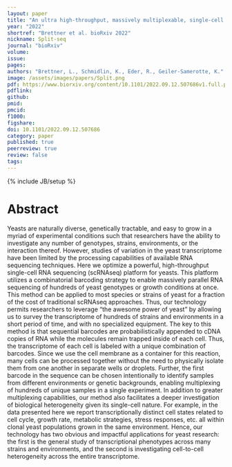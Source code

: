 ```yaml
---
layout: paper
title: "An ultra high-throughput, massively multiplexable, single-cell RNA-seq platform in yeasts"
year: "2022"
shortref: "Brettner et al. bioRxiv 2022"
nickname: Split-seq
journal: "bioRxiv"
volume: 
issue: 
pages: 
authors: "Brettner, L., Schmidlin, K., Eder, R., Geiler-Samerotte, K."
image: /assets/images/papers/Split.png
pdf: https://www.biorxiv.org/content/10.1101/2022.09.12.507686v1.full.pdf
pdflink: 
github: 
pmid: 
pmcid: 
f1000: 
figshare: 
doi: 10.1101/2022.09.12.507686
category: paper
published: true
peerreview: true
review: false
tags: 
---
```

{% include JB/setup %}

# Abstract 

Yeasts are naturally diverse, genetically tractable, and easy to grow in a myriad of experimental conditions such that researchers have the ability to investigate any number of genotypes, strains, environments, or the interaction thereof. However, studies of variation in the yeast transcriptome have been limited by the processing capabilities of available RNA sequencing techniques. Here we optimize a powerful, high-throughput single-cell RNA sequencing (scRNAseq) platform for yeasts. This platform utilizes a combinatorial barcoding strategy to enable massively parallel RNA sequencing of hundreds of yeast genotypes or growth conditions at once. This method can be applied to most species or strains of yeast for a fraction of the cost of traditional scRNAseq approaches. Thus, our technology permits researchers to leverage “the awesome power of yeast” by allowing us to survey the transcriptome of hundreds of strains and environments in a short period of time, and with no specialized equipment. The key to this method is that sequential barcodes are probabilistically appended to cDNA copies of RNA while the molecules remain trapped inside of each cell. Thus, the transcriptome of each cell is labeled with a unique combination of barcodes. Since we use the cell membrane as a container for this reaction, many cells can be processed together without the need to physically isolate them from one another in separate wells or droplets. Further, the first barcode in the sequence can be chosen intentionally to identify samples from different environments or genetic backgrounds, enabling multiplexing of hundreds of unique samples in a single experiment. In addition to greater multiplexing capabilities, our method also facilitates a deeper investigation of biological heterogeneity given its single-cell nature. For example, in the data presented here we report transcriptionally distinct cell states related to cell cycle, growth rate, metabolic strategies, stress responses, etc. all within clonal yeast populations grown in the same environment. Hence, our technology has two obvious and impactful applications for yeast research: the first is the general study of transcriptional phenotypes across many strains and environments, and the second is investigating cell-to-cell heterogeneity across the entire transcriptome.